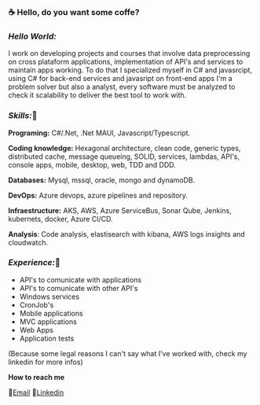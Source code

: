 ### :coffee: Hello, do you want some coffe? 

### *Hello World:* 

I work on developing projects and courses that involve data preprocessing on cross plataform applications, implementation of API's and services to maintain apps working. To do that I specialized myself in C# and javasrcipt, using C# for back-end services and javasript on front-end apps
I'm a problem solver but also a analyst, every software must be analyzed to check it scalability to deliver the best tool to work with. 

### *Skills:*:receipt:

**Programing:** C#/.Net, .Net MAUI, Javascript/Typescript. 

**Coding knowledge:** Hexagonal architecture, clean code, generic types, distributed cache, message queueing, SOLID, services, lambdas, API's, console apps, mobile, desktop, web, TDD and DDD.

**Databases:** Mysql, mssql, oracle, mongo and dynamoDB.

**DevOps:** Azure devops, azure pipelines and repository.

**Infraestructure:** AKS, AWS, Azure ServiceBus, Sonar Qube, Jenkins, kubernets, docker, Azure CI/CD.

**Analysis**: Code analysis, elastisearch with kibana, AWS logs insights and cloudwatch.

### *Experience:*:rocket:
- API's to comunicate with applications
- API's to comunicate with other API's
- Windows services
- CronJob's
- Mobile applications
- MVC applications
- Web Apps
- Application tests

(Because some legal reasons I can't say what I've worked with, check my linkedin for more infos)

**How to reach me**

:email:[Email](emmanuel.molleri19@gmail.com)
:link:[Linkedin](https://www.linkedin.com/in/emmanuel-molleri-velho-70bba317b/)
